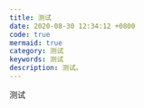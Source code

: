 ```yaml
---
title: 测试
date: 2020-08-30 12:34:12 +0800
code: true
mermaid: true
category: 测试
keywords: 测试
description: 测试。
---
```

测试